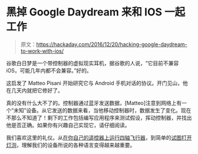 # 黑掉 Google Daydream 来和 IOS 一起工作

> 原文：<https://hackaday.com/2016/12/20/hacking-google-daydream-to-work-with-ios/>

谷歌白日梦是一个带控制器的虚拟现实耳机，据谷歌的人说，“它目前不兼容 iOS，可能几年内都不会兼容。”好的。

这启发了 Matteo Pisani 开始研究它与 Android 手机对话的协议。开门见山，他在几天内就把它修好了。

真的没有什么大不了的。控制器通过蓝牙发送数据，[Matteo]注意到网络上有一个“未知”设备。从它发送的数据来看，当他移动控制器时，数据发生了变化。现在不那么不知道了！剩下的工作包括编写应用程序来测试假设，挥动控制器，并找出他是否正确。如果你有兴趣自己实现它，请仔细阅读。

我们喜欢这里的礼仪。从[在你自己的遥控器上运行四轴飞行器](http://hackaday.com/2016/06/28/reverse-engineering-quadcopter-protocols/)，到简单的[试图打开灯泡](http://hackaday.com/2016/01/16/shmoocon-2016-z-wave-protocol-hacked-with-sdr/)，理解我们的设备所说的各种语言变得越来越重要。